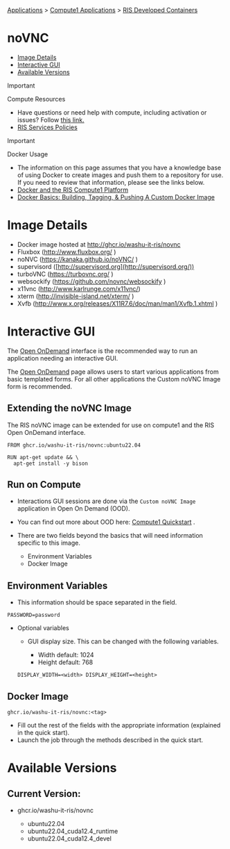 
[Applications](../../../Applications.md) > [Compute1 Applications](../../Compute1%20Applications.md) > [RIS Developed Containers](../RIS%20Developed%20Containers.md)

# noVNC

- [Image Details](#image-details)
- [Interactive GUI](#interactive-gui)
- [Available Versions](#available-versions)

> [!IMPORTANT]
> Compute Resources
>
> - Have questions or need help with compute, including activation or issues? Follow [this link.](https://washu.atlassian.net/servicedesk/customer/portal/2/group/6/create/43)
> - [RIS Services Policies](../../../RIS%20Services%20Policies.md)

> [!IMPORTANT]
> Docker Usage
>
> - The information on this page assumes that you have a knowledge base of using Docker to create images and push them to a repository for use. If you need to review that information, please see the links below.
> - [Docker and the RIS Compute1 Platform](../../../Compute1/Docker%20and%20the%20RIS%20Compute1%20Platform.md)
> - [Docker Basics: Building, Tagging, & Pushing A Custom Docker Image](../../../Docker/Docker%20Basics_%20Building,%20Tagging,%20&%20Pushing%20A%20Custom%20Docker%20Image.md)

# Image Details

- Docker image hosted at <http://ghcr.io/washu-it-ris/novnc>
- Fluxbox (<http://www.fluxbox.org/> )
- noNVC (<https://kanaka.github.io/noVNC/> )
- supervisord ([http://supervisord.org](http://supervisord.org/))
- turboVNC (<https://turbovnc.org/> )
- websockify (<https://github.com/novnc/websockify> )
- x11vnc (<http://www.karlrunge.com/x11vnc/>)
- xterm (<http://invisible-island.net/xterm/> )
- Xvfb (<http://www.x.org/releases/X11R7.6/doc/man/man1/Xvfb.1.xhtml> )

# Interactive GUI

The [Open OnDemand](../../../Compute1/Open%20OnDemand.md) interface is the recommended way to run an application needing an interactive GUI.

The [Open OnDemand](../../../Compute1/Open%20OnDemand.md) page allows users to start various applications from basic templated forms. For all other applications the Custom noVNC Image form is recommended.

## Extending the noVNC Image

The RIS noVNC image can be extended for use on compute1 and the RIS Open OnDemand interface.

```
FROM ghcr.io/washu-it-ris/novnc:ubuntu22.04

RUN apt-get update && \
  apt-get install -y bison
```

## Run on Compute

- Interactions GUI sessions are done via the `Custom noVNC Image` application in Open On Demand (OOD).
- You can find out more about OOD here: [Compute1 Quickstart](../../../Compute1/Compute1%20Quickstart.md) .
- There are two fields beyond the basics that will need information specific to this image.

  - Environment Variables
  - Docker Image

## Environment Variables

- This information should be space separated in the field.

```
PASSWORD=password
```

- Optional variables

  - GUI display size. This can be changed with the following variables.

    - Width default: 1024
    - Height default: 768

  ```
  DISPLAY_WIDTH=<width> DISPLAY_HEIGHT=<height>
  ```

## Docker Image

```
ghcr.io/washu-it-ris/novnc:<tag>
```

- Fill out the rest of the fields with the appropriate information (explained in the quick start).
- Launch the job through the methods described in the quick start.

# Available Versions

## Current Version:

- ghcr.io/washu-it-ris/novnc

  - ubuntu22.04
  - ubuntu22.04\_cuda12.4\_runtime
  - ubuntu22.04\_cuda12.4\_devel

